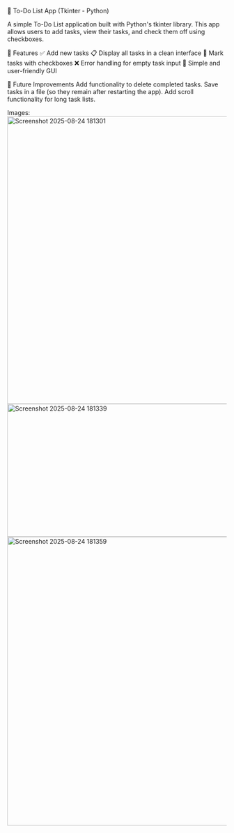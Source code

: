 📝 To-Do List App (Tkinter - Python)

A simple To-Do List application built with Python's tkinter library.
This app allows users to add tasks, view their tasks, and check them off using checkboxes.

🚀 Features
✅ Add new tasks
📋 Display all tasks in a clean interface
🔲 Mark tasks with checkboxes
❌ Error handling for empty task input
🎨 Simple and user-friendly GUI

🔮 Future Improvements
Add functionality to delete completed tasks.
Save tasks in a file (so they remain after restarting the app).
Add scroll functionality for long task lists.


Images:
<img width="628" height="660" alt="Screenshot 2025-08-24 181301" src="https://github.com/user-attachments/assets/b97e4a01-22be-4a59-98fd-b7f49f9f5f06" />
<img width="624" height="305" alt="Screenshot 2025-08-24 181339" src="https://github.com/user-attachments/assets/53857f2a-af32-41e2-ac3e-6b69c48cf5f0" />
<img width="619" height="663" alt="Screenshot 2025-08-24 181359" src="https://github.com/user-attachments/assets/a5cfc627-5bae-4d32-8493-ba8738a33f86" />
